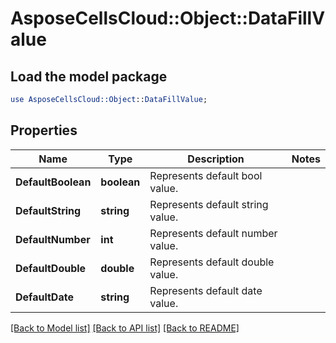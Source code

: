 # AsposeCellsCloud::Object::DataFillValue 

## Load the model package
```perl
use AsposeCellsCloud::Object::DataFillValue;
```

## Properties
Name | Type | Description | Notes
------------ | ------------- | ------------- | -------------
**DefaultBoolean** | **boolean** | Represents default bool value.  |
**DefaultString** | **string** | Represents default string value.              |
**DefaultNumber** | **int** | Represents default number value.              |
**DefaultDouble** | **double** | Represents default double value.              |
**DefaultDate** | **string** | Represents default date value.              |  

[[Back to Model list]](../README.md#documentation-for-models) [[Back to API list]](../README.md#documentation-for-api-endpoints) [[Back to README]](../README.md)

